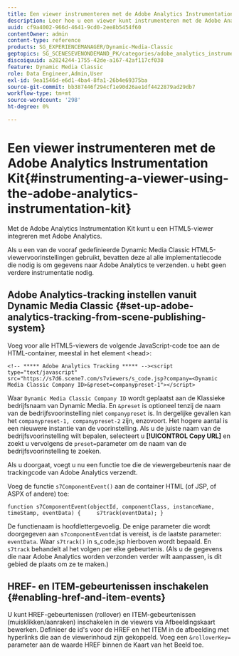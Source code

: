 ```yaml
---
title: Een viewer instrumenteren met de Adobe Analytics Instrumentation Kit
description: Leer hoe u een viewer kunt instrumenteren met de Adobe Analytics Instrumentation Kit in Dynamic Media Classic.
uuid: cf9a4002-966d-4641-9cd0-2ee8b5454f60
contentOwner: admin
content-type: reference
products: SG_EXPERIENCEMANAGER/Dynamic-Media-Classic
geptopics: SG_SCENESEVENONDEMAND_PK/categories/adobe_analytics_instrumentation_kit
discoiquuid: a2824244-1755-42de-a167-42af117cf038
feature: Dynamic Media Classic
role: Data Engineer,Admin,User
exl-id: 9ea1546d-e6d1-4ba4-8fa1-26b4e69375ba
source-git-commit: bb387446f294cf1e90d26ae1df4422879ad29db7
workflow-type: tm+mt
source-wordcount: '298'
ht-degree: 0%

---
```


# Een viewer instrumenteren met de Adobe Analytics Instrumentation Kit{#instrumenting-a-viewer-using-the-adobe-analytics-instrumentation-kit}

Met de Adobe Analytics Instrumentation Kit kunt u een HTML5-viewer integreren met Adobe Analytics.

Als u een van de vooraf gedefinieerde Dynamic Media Classic HTML5-viewervoorinstellingen gebruikt, bevatten deze al alle implementatiecode die nodig is om gegevens naar Adobe Analytics te verzenden. u hebt geen verdere instrumentatie nodig.

## Adobe Analytics-tracking instellen vanuit Dynamic Media Classic {#set-up-adobe-analytics-tracking-from-scene-publishing-system}

Voeg voor alle HTML5-viewers de volgende JavaScript-code toe aan de HTML-container, meestal in het element &lt;head>:

```as3
<!-- ***** Adobe Analytics Tracking ***** --><script type="text/javascript" src="https://s7d6.scene7.com/s7viewers/s_code.jsp?company=<Dynamic Media Classic Company ID>&preset=companypreset-1"></script>
```

Waar `Dynamic Media Classic Company ID` wordt geplaatst aan de Klassieke bedrijfsnaam van Dynamic Media. En `&preset` is optioneel tenzij de naam van de bedrijfsvoorinstelling niet `companypreset` is. In dergelijke gevallen kan het `companypreset-1, companypreset-2` zijn, enzovoort. Het hogere aantal is een nieuwere instantie van de voorinstelling. Als u de juiste naam van de bedrijfsvoorinstelling wilt bepalen, selecteert u **[!UICONTROL Copy URL]** en zoekt u vervolgens de `preset=`parameter om de naam van de bedrijfsvoorinstelling te zoeken.

Als u doorgaat, voegt u nu een functie toe die de viewergebeurtenis naar de trackingcode van Adobe Analytics verzendt.

Voeg de functie `s7ComponentEvent()` aan de container HTML (of JSP, of ASPX of andere) toe:

```as3
function s7ComponentEvent(objectId, componentClass, instanceName, timeStamp, eventData) {     s7track(eventData); }
```

De functienaam is hoofdlettergevoelig. De enige parameter die wordt doorgegeven aan `s7componentEvent`dat is vereist, is de laatste parameter: `eventData`. Waar `s7track()` in s_code.jsp hierboven wordt bepaald. En `s7track` behandelt al het volgen per elke gebeurtenis. (Als u de gegevens die naar Adobe Analytics worden verzonden verder wilt aanpassen, is dit gebied de plaats om ze te maken.)

## HREF- en ITEM-gebeurtenissen inschakelen {#enabling-href-and-item-events}

U kunt HREF-gebeurtenissen (rollover) en ITEM-gebeurtenissen (muisklikken/aanraken) inschakelen in de viewers via Afbeeldingskaart bewerken. Definieer de id&#39;s voor de HREF en het ITEM in de afbeelding met hyperlinks die aan de viewerinhoud zijn gekoppeld. Voeg een `&rolloverKey=` parameter aan de waarde HREF binnen de Kaart van het Beeld toe.
